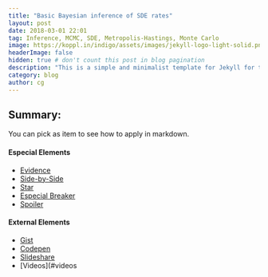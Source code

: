 ```yaml
---
title: "Basic Bayesian inference of SDE rates"
layout: post
date: 2018-03-01 22:01
tag: Inference, MCMC, SDE, Metropolis-Hastings, Monte Carlo
image: https://koppl.in/indigo/assets/images/jekyll-logo-light-solid.png
headerImage: false
hidden: true # don't count this post in blog pagination
description: "This is a simple and minimalist template for Jekyll for those who likes to eat noodlees."
category: blog
author: cg
---
```


## Summary:

You can pick as item to see how to apply in markdown.

#### Especial Elements
- [Evidence](#evidence)
- [Side-by-Side](#side-by-side)
- [Star](#star)
- [Especial Breaker](#especial-breaker)
- [Spoiler](#spoiler)

#### External Elements
- [Gist](#gist)
- [Codepen](#codepen)
- [Slideshare](#slideshare)
- [Videos](#videos




